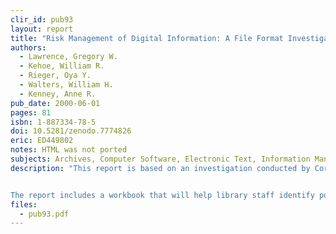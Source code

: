 ```yaml
---
clir_id: pub93
layout: report
title: "Risk Management of Digital Information: A File Format Investigation"
authors: 
  - Lawrence, Gregory W.
  - Kehoe, William R.
  - Rieger, Oya Y.
  - Walters, William H.
  - Kenney, Anne R.
pub_date: 2000-06-01
pages: 81
isbn: 1-887334-78-5
doi: 10.5281/zenodo.7774826
eric: ED449802
notes: HTML was not ported
subjects: Archives, Computer Software, Electronic Text, Information Management, Information Storage, Library Technical Processes, Migration, Nonprint Media, Preservation, Risk Management
description: "This report is based on an investigation conducted by Cornell University Library to assess the risks to digital file formats during migration. The study was carried out with support from CLIR.


The report includes a workbook that will help library staff identify potential risks associated with migrating digital information. Each section of the workbook opens with a brief issue summary; this is followed by questions that will guide users in completing a risk assessment. The appendixes also include two case studies for migration: one for image files and the other for numeric files."
files:
  - pub93.pdf
---
```

